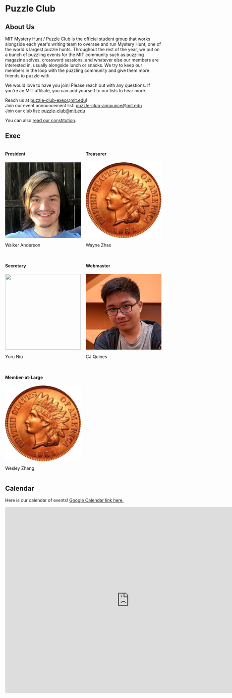 <style>
.grid {
  display: grid;
  gap: 1rem;
  grid-template-columns: repeat(auto-fill, minmax(min(200px, 100%), 1fr));
}

.container {
  position: relative;
}

.container::after {
  content: "";
  display: block;
  padding-bottom: 100%;
}

.container img {
  height: 100%;
  object-fit: cover;
  position: absolute;
  width: 100%;
}
</style>

# Puzzle Club

## About Us

MIT Mystery Hunt / Puzzle Club is the official student group that works alongside each year's writing team to oversee and run Mystery Hunt, one of the world's largest puzzle hunts. Throughout the rest of the year, we put on a bunch of puzzling events for the MIT community such as puzzling magazine solves, crossword sessions, and whatever else our members are interested in, usually alongside lunch or snacks. We try to keep our members in the loop with the puzzling community and give them more friends to puzzle with.

We would love to have you join! Please reach out with any questions. If you're an MIT affiliate, you can add yourself to our lists to hear more.

Reach us at [puzzle-club-exec@mit.edu](mailto:puzzle-club-exec@mit.edu)!  
Join our event announcement list: [puzzle-club-announce@mit.edu](https://groups.mit.edu/webmoira/list/puzzle-club-announce)  
Join our club list: [puzzle-club@mit.edu](https://groups.mit.edu/webmoira/list/puzzle-club)

You can also [read our constitution](https://docs.google.com/document/d/e/2PACX-1vSrzFOZPJlqFWHQr8vX2e5csL1xRoMYKiRVMPwolUiNjEOeaxdEj2W8Dfecr-fL91qhYOVoNoMZvXFu/pub).

## Exec

<div class="grid">
<div class="exec">
<h4>President</h4>
<div class="container"><img src="images/exec/walker.jpg"></div>
<p>Walker Anderson</p>
</div>
<div class="exec">
<h4>Treasurer</h4>
<div class="container"><img src="images/frontcoin.png"></div>
<p>Wayne Zhao</p>
</div>
<div class="exec">
<h4>Secretary</h4>
<div class="container"><img src="images/frontcoin.jpg"></div>
<p>Yuru Niu</p>
</div>
<div class="exec">
<h4>Webmaster</h4>
<div class="container"><img src="images/exec/cj.jpg"></div>
<p>CJ Quines</p>
</div>
<div class="exec">
<h4>Member-at-Large</h4>
<div class="container"><img src="images/frontcoin.png"></div>
<p>Wesley Zhang</p>
</div>
</div>

## Calendar

Here is our calendar of events! [Google Calendar link here.](https://calendar.google.com/calendar/embed?src=24t8tlk4ep757h06p54lcde54g%40group.calendar.google.com&ctz=America%2FNew_York)

<iframe src="https://calendar.google.com/calendar/embed?src=24t8tlk4ep757h06p54lcde54g%40group.calendar.google.com&ctz=America%2FNew_York" style="border: 0" width="800" height="600" frameborder="0" scrolling="no"></iframe>
